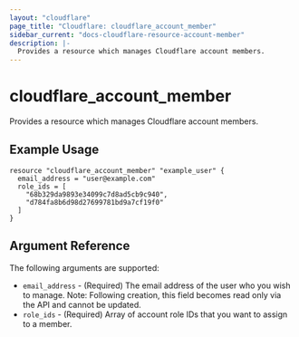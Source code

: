 ```yaml
---
layout: "cloudflare"
page_title: "Cloudflare: cloudflare_account_member"
sidebar_current: "docs-cloudflare-resource-account-member"
description: |-
  Provides a resource which manages Cloudflare account members.
---
```


# cloudflare_account_member

Provides a resource which manages Cloudflare account members.

## Example Usage

```hcl
resource "cloudflare_account_member" "example_user" {
  email_address = "user@example.com"
  role_ids = [
    "68b329da9893e34099c7d8ad5cb9c940",
    "d784fa8b6d98d27699781bd9a7cf19f0"
  ]
}
```

## Argument Reference

The following arguments are supported:

* `email_address` - (Required) The email address of the user who you wish to manage. Note: Following creation, this field becomes read only via the API and cannot be updated.
* `role_ids` - (Required) Array of account role IDs that you want to assign to a member.
